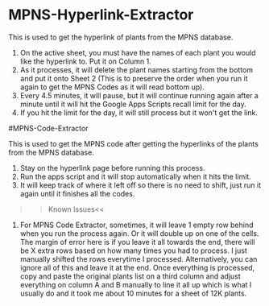 # MPNS-Hyperlink-Extractor
This is used to get the hyperlink of plants from the MPNS database.

1. On the active sheet, you must have the names of each plant you would like the hyperlink to. Put it on Column 1.
2. As it processes, it will delete the plant names starting from the bottom and put it onto Sheet 2 (This is to preserve the order when you run it again to get the MPNS Codes as it will read bottom up).
3. Every 4.5 minutes, it will pause, but it will continue running again after a minute until it will hit the Google Apps Scripts recall limit for the day.
4. If you hit the limit for the day, it will still process but it won't get the link.

#MPNS-Code-Extractor

This is used to get the MPNS code after getting the hyperlinks of the plants from the MPNS database.

1. Stay on the hyperlink page before running this process.
2. Run the apps script and it will stop automatically when it hits the limit.
3. It will keep track of where it left off so there is no need to shift, just run it again until it finishes all the codes.

>>Known Issues<<
1. For MPNS Code Extractor, sometimes, it will leave 1 empty row behind when you run the process again. Or it will double up on one of the cells. The margin of error here is if you leave it all towards the end, there will be X extra rows based on how many times you had to process. I just manually shifted the rows everytime I processed. Alternatively, you can ignore all of this and leave it at the end. Once everything is processed, copy and paste the original plants list on a third column and adjust everything on column A and B manually to line it all up which is what I usually do and it took me about 10 minutes for a sheet of 12K plants.
